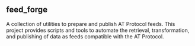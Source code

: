 feed_forge
---
A collection of utilities to prepare and publish AT Protocol feeds. This project provides scripts and tools to automate the retrieval, transformation, and publishing of data as feeds compatible with the AT Protocol.

